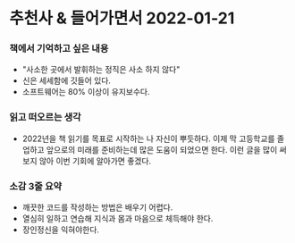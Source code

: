# 추천사 & 들어가면서 2022-01-21
### 책에서 기억하고 싶은 내용
- "사소한 곳에서 발휘하는 정직은 사소 하지 않다"
- 신은 세세함에 깃들어 있다.
- 소프트웨어는 80% 이상이 유지보수다.

### 읽고 떠오르는 생각
- 2022년을 책 읽기를 목표로 시작하는 나 자신이 뿌듯하다. 이제 막 고등학교를 졸업하고 앞으로의 미래를 준비하는데 많은 도움이 되었으면 한다. 이런 글을 많이 써보지 않아 이번 기회에 알아가면 좋겠다.

### 소감 3줄 요약
- 깨끗한 코드를 작성하는 방법은 배우기 어렵다.
- 열심히 일하고 연습해 지식과 몸과 마음으로 체득해야 한다.
- 장인정신을 익혀야한다.
